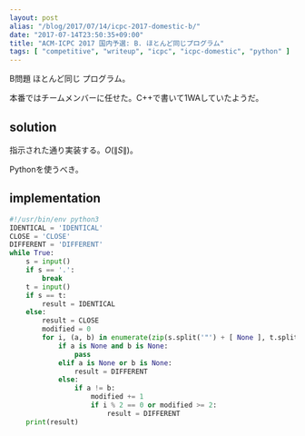 ```yaml
---
layout: post
alias: "/blog/2017/07/14/icpc-2017-domestic-b/"
date: "2017-07-14T23:50:35+09:00"
title: "ACM-ICPC 2017 国内予選: B. ほとんど同じプログラム"
tags: [ "competitive", "writeup", "icpc", "icpc-domestic", "python" ]
---
```


B問題 ほとんど同じ プログラム。

本番ではチームメンバーに任せた。C++で書いて$1$WAしていたようだ。

## solution

指示された通り実装する。$O(\|S\|)$。

Pythonを使うべき。

## implementation

``` python
#!/usr/bin/env python3
IDENTICAL = 'IDENTICAL'
CLOSE = 'CLOSE'
DIFFERENT = 'DIFFERENT'
while True:
    s = input()
    if s == '.':
        break
    t = input()
    if s == t:
        result = IDENTICAL
    else:
        result = CLOSE
        modified = 0
        for i, (a, b) in enumerate(zip(s.split('"') + [ None ], t.split('"') + [ None ])):
            if a is None and b is None:
                pass
            elif a is None or b is None:
                result = DIFFERENT
            else:
                if a != b:
                    modified += 1
                    if i % 2 == 0 or modified >= 2:
                        result = DIFFERENT
    print(result)
```
